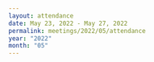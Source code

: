 ```yaml
---
layout: attendance
date: May 23, 2022 - May 27, 2022
permalink: meetings/2022/05/attendance
year: "2022"
month: "05"
---
```


